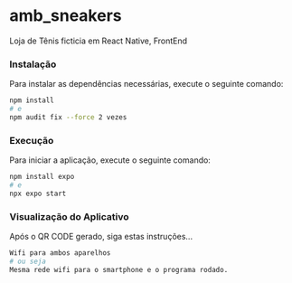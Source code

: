 # amb_sneakers
Loja de Tênis ficticia em React Native, FrontEnd

### Instalação

Para instalar as dependências necessárias, execute o seguinte comando:

```bash
npm install
# e
npm audit fix --force 2 vezes
```
### Execução

Para iniciar a aplicação, execute o seguinte comando:

```bash
npm install expo
# e
npx expo start
```

### Visualização do Aplicativo

Após o QR CODE gerado, siga estas instruções...

```bash
Wifi para ambos aparelhos
# ou seja
Mesma rede wifi para o smartphone e o programa rodado.
```